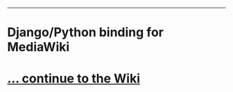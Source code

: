 
---


# Django/Python binding for MediaWiki #

# [... continue to the Wiki](http://code.google.com/p/django-mediawiki/wiki/Project) #